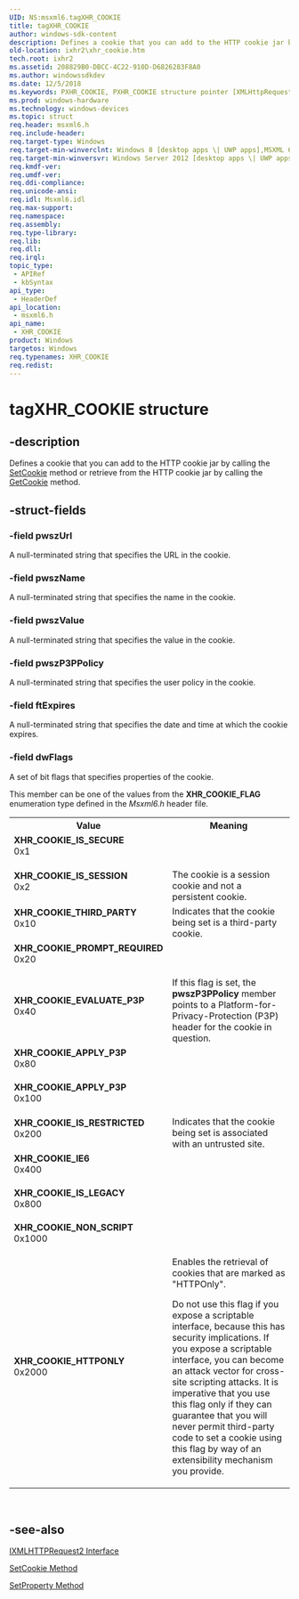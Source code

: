 ```yaml
---
UID: NS:msxml6.tagXHR_COOKIE
title: tagXHR_COOKIE
author: windows-sdk-content
description: Defines a cookie that you can add to the HTTP cookie jar by calling the SetCookie method or retrieve from the HTTP cookie jar by calling the GetCookie method.
old-location: ixhr2\xhr_cookie.htm
tech.root: ixhr2
ms.assetid: 208829B0-DBCC-4C22-910D-D6826283F8A0
ms.author: windowssdkdev
ms.date: 12/5/2018
ms.keywords: PXHR_COOKIE, PXHR_COOKIE structure pointer [XMLHttpRequest2], XHR_COOKIE, XHR_COOKIE structure [XMLHttpRequest2], XHR_COOKIE_APPLY_P3P, XHR_COOKIE_EVALUATE_P3P, XHR_COOKIE_HTTPONLY, XHR_COOKIE_IE6, XHR_COOKIE_IS_LEGACY, XHR_COOKIE_IS_RESTRICTED, XHR_COOKIE_IS_SECURE, XHR_COOKIE_IS_SESSION, XHR_COOKIE_NON_SCRIPT, XHR_COOKIE_PROMPT_REQUIRED, XHR_COOKIE_THIRD_PARTY, ixhr2.xhr_cookie, msxml6/PXHR_COOKIE, msxml6/XHR_COOKIE, tagXHR_COOKIE
ms.prod: windows-hardware
ms.technology: windows-devices
ms.topic: struct
req.header: msxml6.h
req.include-header: 
req.target-type: Windows
req.target-min-winverclnt: Windows 8 [desktop apps \| UWP apps],MSXML 6.0 and later
req.target-min-winversvr: Windows Server 2012 [desktop apps \| UWP apps]
req.kmdf-ver: 
req.umdf-ver: 
req.ddi-compliance: 
req.unicode-ansi: 
req.idl: Msxml6.idl
req.max-support: 
req.namespace: 
req.assembly: 
req.type-library: 
req.lib: 
req.dll: 
req.irql: 
topic_type:
 - APIRef
 - kbSyntax
api_type:
 - HeaderDef
api_location:
 - msxml6.h
api_name:
 - XHR_COOKIE
product: Windows
targetos: Windows
req.typenames: XHR_COOKIE
req.redist: 
---
```


# tagXHR_COOKIE structure


## -description


Defines a cookie that you can add to the HTTP cookie jar by calling the <a href="https://msdn.microsoft.com/E150B7CA-A881-4CD5-896F-7E3B6770E105">SetCookie</a> method or retrieve from the HTTP cookie jar by calling the <a href="https://msdn.microsoft.com/A2A9C54B-92A2-41EA-A741-797BA219BCDA">GetCookie</a> method.


## -struct-fields




### -field pwszUrl

A null-terminated string that specifies the URL in the cookie. 


### -field pwszName

A null-terminated string that specifies the name in the cookie.


### -field pwszValue

A null-terminated string that specifies the value in the cookie.


### -field pwszP3PPolicy

A null-terminated string that specifies the user policy in the cookie.


### -field ftExpires

A null-terminated string that specifies the date and time at which the cookie expires.


### -field dwFlags

A set of bit flags that specifies properties of the cookie.

This member can be one of the values from the <b>XHR_COOKIE_FLAG</b> enumeration type defined in the <i>Msxml6.h</i>  header file.

<table>
<tr>
<th>Value</th>
<th>Meaning</th>
</tr>
<tr>
<td width="40%"><a id="XHR_COOKIE_IS_SECURE"></a><a id="xhr_cookie_is_secure"></a><dl>
<dt><b>XHR_COOKIE_IS_SECURE</b></dt>
<dt>0x1</dt>
</dl>
</td>
<td width="60%"></td>
</tr>
<tr>
<td width="40%"><a id="XHR_COOKIE_IS_SESSION"></a><a id="xhr_cookie_is_session"></a><dl>
<dt><b>XHR_COOKIE_IS_SESSION</b></dt>
<dt>0x2</dt>
</dl>
</td>
<td width="60%">
The cookie is a session cookie and not  a persistent cookie.

</td>
</tr>
<tr>
<td width="40%"><a id="XHR_COOKIE_THIRD_PARTY"></a><a id="xhr_cookie_third_party"></a><dl>
<dt><b>XHR_COOKIE_THIRD_PARTY</b></dt>
<dt>0x10</dt>
</dl>
</td>
<td width="60%">
Indicates that the cookie being set is a third-party cookie.


</td>
</tr>
<tr>
<td width="40%"><a id="XHR_COOKIE_PROMPT_REQUIRED"></a><a id="xhr_cookie_prompt_required"></a><dl>
<dt><b>XHR_COOKIE_PROMPT_REQUIRED</b></dt>
<dt>0x20</dt>
</dl>
</td>
<td width="60%"></td>
</tr>
<tr>
<td width="40%"><a id="XHR_COOKIE_EVALUATE_P3P"></a><a id="xhr_cookie_evaluate_p3p"></a><dl>
<dt><b>XHR_COOKIE_EVALUATE_P3P</b></dt>
<dt>0x40</dt>
</dl>
</td>
<td width="60%">
If this flag is set, the <b>pwszP3PPolicy</b> member points to a Platform-for-Privacy-Protection (P3P) header for the cookie in question.


</td>
</tr>
<tr>
<td width="40%"><a id="XHR_COOKIE_APPLY_P3P"></a><a id="xhr_cookie_apply_p3p"></a><dl>
<dt><b>XHR_COOKIE_APPLY_P3P</b></dt>
<dt>0x80</dt>
</dl>
</td>
<td width="60%"></td>
</tr>
<tr>
<td width="40%"><a id="XHR_COOKIE_APPLY_P3P"></a><a id="xhr_cookie_apply_p3p"></a><dl>
<dt><b>XHR_COOKIE_APPLY_P3P</b></dt>
<dt>0x100</dt>
</dl>
</td>
<td width="60%"></td>
</tr>
<tr>
<td width="40%"><a id="XHR_COOKIE_IS_RESTRICTED"></a><a id="xhr_cookie_is_restricted"></a><dl>
<dt><b>XHR_COOKIE_IS_RESTRICTED</b></dt>
<dt>0x200</dt>
</dl>
</td>
<td width="60%">
Indicates that the cookie being set is associated with an untrusted site.
 


</td>
</tr>
<tr>
<td width="40%"><a id="XHR_COOKIE_IE6"></a><a id="xhr_cookie_ie6"></a><dl>
<dt><b>XHR_COOKIE_IE6</b></dt>
<dt>0x400</dt>
</dl>
</td>
<td width="60%"></td>
</tr>
<tr>
<td width="40%"><a id="XHR_COOKIE_IS_LEGACY"></a><a id="xhr_cookie_is_legacy"></a><dl>
<dt><b>XHR_COOKIE_IS_LEGACY</b></dt>
<dt>0x800</dt>
</dl>
</td>
<td width="60%"></td>
</tr>
<tr>
<td width="40%"><a id="XHR_COOKIE_NON_SCRIPT"></a><a id="xhr_cookie_non_script"></a><dl>
<dt><b>XHR_COOKIE_NON_SCRIPT</b></dt>
<dt>0x1000</dt>
</dl>
</td>
<td width="60%"></td>
</tr>
<tr>
<td width="40%"><a id="XHR_COOKIE_HTTPONLY"></a><a id="xhr_cookie_httponly"></a><dl>
<dt><b>XHR_COOKIE_HTTPONLY</b></dt>
<dt>0x2000</dt>
</dl>
</td>
<td width="60%">
Enables the retrieval of cookies that are marked as "HTTPOnly". 

Do not use this flag if you expose a scriptable interface, because this has security implications. If you expose a scriptable interface, you can become an attack vector for cross-site scripting attacks. It is imperative that you use this flag only if they can guarantee that you will never permit third-party code to set a cookie using this flag by way of an extensibility mechanism you provide. 



</td>
</tr>
</table>
 


## -see-also




<a href="https://msdn.microsoft.com/BBC11C4A-AECF-4D6D-8275-3E852E309908">IXMLHTTPRequest2 Interface</a>



<a href="https://msdn.microsoft.com/E150B7CA-A881-4CD5-896F-7E3B6770E105">SetCookie Method</a>



<a href="https://msdn.microsoft.com/4BBA4E21-29ED-413D-90D6-161D31CC13C9">SetProperty Method</a>
 

 

